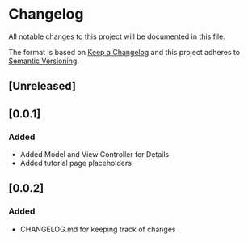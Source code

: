 # Changelog
All notable changes to this project will be documented in this file.

The format is based on [Keep a Changelog](http://keepachangelog.com/en/1.0.0/)
and this project adheres to [Semantic Versioning](http://semver.org/spec/v2.0.0.html).

## [Unreleased]

## [0.0.1]
### Added
- Added Model and View Controller for Details
- Added tutorial page placeholders

## [0.0.2]
### Added
- CHANGELOG.md for keeping track of changes

